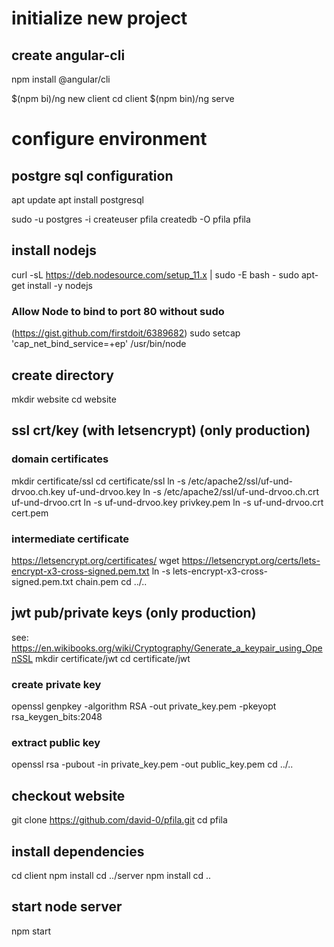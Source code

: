 # initialize new project
## create angular-cli
npm install @angular/cli

$(npm bi)/ng new client
cd client
$(npm bin)/ng serve

# configure environment
## postgre sql configuration
apt update
apt install postgresql

sudo -u postgres -i
createuser pfila
createdb -O pfila pfila

## install nodejs
curl -sL https://deb.nodesource.com/setup_11.x | sudo -E bash -
sudo apt-get install -y nodejs

### Allow Node to bind to port 80 without sudo
(https://gist.github.com/firstdoit/6389682)
sudo setcap 'cap_net_bind_service=+ep' /usr/bin/node

## create directory
mkdir website
cd website

## ssl crt/key (with letsencrypt) (only production)
### domain certificates
mkdir certificate/ssl
cd certificate/ssl
ln -s /etc/apache2/ssl/uf-und-drvoo.ch.key uf-und-drvoo.key
ln -s /etc/apache2/ssl/uf-und-drvoo.ch.crt uf-und-drvoo.crt
ln -s uf-und-drvoo.key privkey.pem
ln -s uf-und-drvoo.crt cert.pem

### intermediate certificate
https://letsencrypt.org/certificates/
wget https://letsencrypt.org/certs/lets-encrypt-x3-cross-signed.pem.txt
ln -s lets-encrypt-x3-cross-signed.pem.txt chain.pem
cd ../..

## jwt pub/private keys (only production)
see: https://en.wikibooks.org/wiki/Cryptography/Generate_a_keypair_using_OpenSSL
mkdir certificate/jwt
cd certificate/jwt
### create private key
openssl genpkey -algorithm RSA -out private_key.pem -pkeyopt rsa_keygen_bits:2048
### extract public key
openssl rsa -pubout -in private_key.pem -out public_key.pem
cd ../..

## checkout website
git clone https://github.com/david-0/pfila.git
cd pfila

## install dependencies
cd client
npm install
cd ../server
npm install
cd ..

## start node server
npm start

